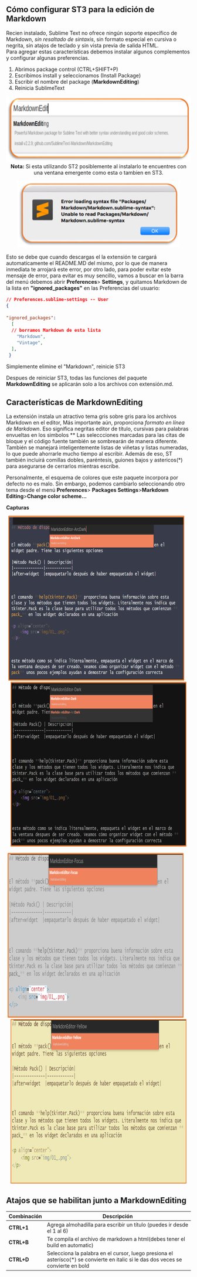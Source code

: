 ## Cómo configurar ST3 para la edición de Markdown 

Recien instalado, Sublime Text no ofrece ningún soporte específico de Markdown, *sin resaltado de sintaxis*, sin formato especial en cursiva o negrita, sin atajos de teclado y sin vista previa de salida HTML.  
Para agregar estas características debemos instalar algunos complementos y configurar algunas preferencias.  

1. Abrimos package control (CTRL+SHIFT+P)
2. Escribimos install y seleccionamos (Install Package)
3. Escribir el nombre del package (**MarkdownEditing**)  
4. Reinicia SublimeText  


<p align="center">
  <img src="img/install_mde.png" alt="Install Markdown Editing" width="750" height="180>
</p>
                                                                 
<p align="center">
  <strong>Nota:</strong> Si esta utilizando ST2 posiblemente al instalarlo te encuentres con una ventana emergente como esta o tambien en ST3. 
</p>

<p align="center">
  <img src="img/ErrorLoading.png" alt="Error Loading"/>
</p>

Esto se debe que cuando descargas el la extensión te cargará automaticamente el README.MD del mismo, por lo que de manera inmediata te arrojará este error, por otro lado, para poder evitar este mensaje de error, para evitar es muy sencillo, vamos a buscar en la barra del menú debemos abrir **Preferences**> **Settings**, y quitamos Markdown de la lista en **"ignored_packages"** en las Preferencias del usuario:

```JSON
// Preferences.sublime-settings -- User
{

"ignored_packages":
  [
  // borramos Markdown de esta lista 
    "Markdown",
    "Vintage",
  ],
 }
```

Simplemente elimine el "Markdown", reinicie ST3  

Despues de reiniciar ST3, todas las funciones del paquete **MarkdownEditing** se aplicarán solo a los archivos con extensión.md.  

## Características de MarkdownEditing  

La extensión instala un atractivo tema gris sobre gris para los archivos Markdown en el editor, Más importante aún, proporciona *formato en línea de Markdown*. Eso significa negritas editor de título, cursivas para palabras envueltas en los simbolos \*\* Las seleccciones marcadas para las citas de bloque y el código fuente también se sombrearán de manera diferente. También se manejará inteligentemente listas de viñetas y listas numeradas, lo que puede ahorrarle mucho tiempo al escribir. Además de eso, ST también incluirá comillas dobles, paréntesis, guiones bajos y astericos(\*) para asegurarse de cerrarlos mientras escribe.  

Personalmente, el esquema de colores que este paquete incorpora por defecto no es malo. Sin embargo, podemos cambiarlo seleccionando otro tema desde el  menú **Preferences**> **Packages Settings**>**Markdown Editing**>**Change color scheme...**

**Capturas** 
<p align="center">
  <img src="img/mde_arcdark.png" alt="ArcDark" width="480" height="450"/>
  &nbsp;&nbsp;
  <img src="img/mde_dark.png" alt="Dark" width="480" height="450"/>
</p>

<p align="center">
  <img src="img/mde_focus.png" alt="Focus" width="480" height="450"/>
  &nbsp;&nbsp;&nbsp;
  <img src="img/mde_yellow.png" alt="Yellow" width="480" height="450"/>
</p>

## Atajos que se habilitan junto a MarkdownEditing  

|Combinación|Descripción|
|-----------|-----------|
|**CTRL+1**|Agrega almohadilla para escribir un título (puedes ir desde el 1 al 6)|
|**CTRL+B**|Te compila el archivo de markdown a html(debes tener el build en automatic)|
|**CTRL+D**|Selecciona la palabra en el cursor, luego presiona el asterísco(\*) se convierte en italic si le das dos veces se convierte en bold|
